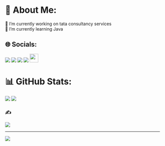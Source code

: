 # 💫 About Me:
🔭 I’m currently working on tata consultancy services<br>🌱 I’m currently learning Java<br>


## 🌐 Socials:
<a href="https://twitter.com/HEuduardo" target="_blank"> <img src="https://img.shields.io/badge/-Twitter-blue?style=for-the-badge&logo=twitter&logoColor=white"></a>
  <a href="https://www.linkedin.com/in/eduardo-henrique-lisboa-alves-077943a8/" target="_blank"> <img src="https://img.shields.io/badge/-LinkedIn-darkblue?style=for-the-badge&logo=linkedin&logoColor=white"></a>
  <a href="https://www.instagram.com/duuh_lisboa/" target="_blank"> <img src="https://img.shields.io/badge/-Instagram-purple?style=for-the-badge&logo=instagram&logoColor=white"></a>
  <a href="mailto:henriqueeduardo63@gmail.com" target="_blank"> <img src="https://img.shields.io/badge/-Gmail-darkred?style=for-the-badge&logo=gmail&logoColor=white"></a>
    <a height="50" href="https://cursos.alura.com.br/vitrinedev/henriqueeduardo63" target="_blank"><img height="28" src="https://media.glassdoor.com/sqll/2500530/alura-squarelogo-1602197362646.png" target="_blank"></a>
  



# 📊 GitHub Stats:
![](https://github-readme-stats.vercel.app/api?username=Eduardo-Lisboa&theme=dark&hide_border=true&include_all_commits=false&count_private=false)
![](https://github-readme-stats.vercel.app/api/top-langs/?username=Eduardo-Lisboa&theme=dark&hide_border=true&include_all_commits=false&count_private=false&layout=compact)

### ✍️ 
![](https://quotes-github-readme.vercel.app/api?type=horizontal&theme=dark)

---
[![](https://visitcount.itsvg.in/api?id=Eduardo-Lisboa&icon=0&color=0)](https://visitcount.itsvg.in)

<!-- Proudly created with GPRM ( https://gprm.itsvg.in ) -->


